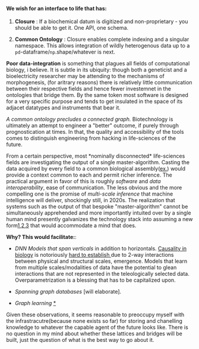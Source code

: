#### We wish for an interface to life that has:

1. **Closure** : If a biochemical datum is digitized and non-proprietary - you should be able to get it. One API, one schema.

2. **Common Ontology** : Closure enables complete indexing and a singular namespace. This allows integration of wildly heterogenous data up to a `pd`-dataframe/`np`.shape/whatever is next.

**Poor data-integration** is something that plagues all fields of computational biology, i believe. It is subtle in its ubiquity: though both a geneticist and a bioelectricity researcher may be attending to the mechanisms of morphogenesis, (for aritrary reasons)  there is relatively little communication between their respective fields and hence fewer investemnet in the ontologies that bridge them. By the same token most software is designed for a very specific purpose and tends to get insulated in the space of its adjacet datatypes and instruments that bear it.

_A common ontology precludes a connected graph._ Biotechnology is ultimately an attempt to engineer a "better" outcome, if purely through prognostication at times. In that, the quality and accessibility of the tools comes to distinguish engineering from hacking in life-sciences of the future.

From a certain perspective, most \*nominally disconnected\* life-sciences fields are investigating the output of a single master-algorithm. Casting the data acquired by every field to a common biological assembly([ex.](https://pdb101.rcsb.org/learn/guide-to-understanding-pdb-data/biological-assemblies)) would provide a context common to each and permit richer inference. 
The practical argument in favor of this is roughly  _software_ and _data interoperability_, ease of communication. The less obvious and the more compelling one is the promise of _multi-scale inference_ that machine intelligence will deliver, shockingly still, in 2020s.
The realization that systems such as the output of that bespoke "master-algorithm" cannot be simultaneously apprehended and more importantly intuited over by a single human mind presently galvanizes the technology stack into assuming a new form[1](https://arxiv.org/abs/2003.08445),[2](https://arxiv.org/abs/2002.09571),[3](https://arxiv.org/pdf/1901.01753.pdf) that would accommodate a mind that does.

**Why? This would facilitate:**:

- _DNN Models that span verticals_ in addition to horizontals. [ Causality in biology](https://www.biorxiv.org/content/10.1101/2020.05.03.074419v1) is notoriously [ hard to establish ](https://doi.org/10.1155/2020/8932526)due to 2-way interactions between physical and structural scales, emergence. Models that learn from multiple scales/modalities of data have the potential to glean interactions that are not represented in the teleologically selected data. Overparametrization is a blessing that has to be capitalized upon.

- _Spanning graph databases_ [will elaborate].

- _Graph learning_ [*](https://arxiv.org/abs/1810.00826)


Given these observations, it seems reasonable to preoccupy myself with the infrastracutre(because none exists so far) for storing and chanelling knowledge to whatever the capable agent of the future looks like. There is no question in my mind about whether these lattices and bridges will be built, just the question of what is the best way to go about it.
